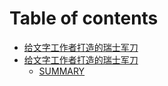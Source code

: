 # Table of contents

* [给文字工作者打造的瑞士军刀](README.md)
* [给文字工作者打造的瑞士军刀](Doc/README.md)
  * [SUMMARY](Doc/SUMMARY.md)

